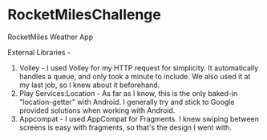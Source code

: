 # RocketMilesChallenge
RocketMiles Weather App


External Libraries - 
1. Volley - I used Volley for my HTTP request for simplicity. It automatically handles a queue, and only took a minute to include. We also used it at my last job, so I knew about it beforehand.
2. Play Services:Location - As far as I know, this is the only baked-in "location-getter" with Android. I generally try and stick to Google provided solutions when working with Android.
3. Appcompat - I used AppCompat for Fragments. I knew swiping between screens is easy with fragments, so that's the design I went with.
